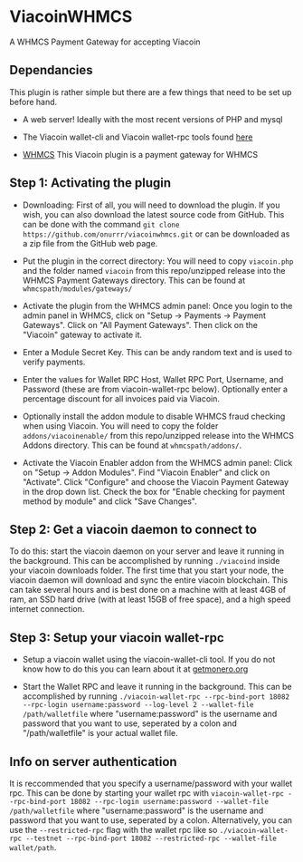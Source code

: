 # ViacoinWHMCS
A WHMCS Payment Gateway for accepting Viacoin

## Dependancies
This plugin is rather simple but there are a few things that need to be set up before hand.

* A web server! Ideally with the most recent versions of PHP and mysql

* The Viacoin wallet-cli and Viacoin wallet-rpc tools found [here](https://getmonero.org/downloads/)

* [WHMCS](https://www.whmcs.com/)
This Viacoin plugin is a payment gateway for WHMCS

## Step 1: Activating the plugin
* Downloading: First of all, you will need to download the plugin.  If you wish, you can also download the latest source code from GitHub. This can be done with the command `git clone https://github.com/onurrr/viacoinwhmcs.git` or can be downloaded as a zip file from the GitHub web page.


* Put the plugin in the correct directory: You will need to copy `viacoin.php` and the folder named `viacoin` from this repo/unzipped release into the WHMCS Payment Gateways directory. This can be found at `whmcspath/modules/gateways/`

* Activate the plugin from the WHMCS admin panel: Once you login to the admin panel in WHMCS, click on "Setup -> Payments -> Payment Gateways". Click on "All Payment Gateways". Then click on the "Viacoin" gateway to activate it.

* Enter a Module Secret Key.  This can be andy random text and is used to verify payments.  

* Enter the values for Wallet RPC Host, Wallet RPC Port, Username, and Password (these are from viacoin-wallet-rpc below).  Optionally enter a percentage discount for all invoices paid via Viacoin.

* Optionally install the addon module to disable WHMCS fraud checking when using Viacoin. You will need to copy the folder `addons/viacoinenable/` from this repo/unzipped release into the WHMCS Addons directory. This can be found at `whmcspath/addons/`.  

* Activate the Viacoin Enabler addon from the WHMCS admin panel: Click on "Setup -> Addon Modules". Find "Viacoin Enabler" and click on "Activate". Click "Configure" and choose the Viacoin Payment Gateway in the drop down list. Check the box for "Enable checking for payment method by module" and click "Save Changes".

## Step 2: Get a viacoin daemon to connect to

To do this: start the viacoin daemon on your server and leave it running in the background. This can be accomplished by running `./viacoind` inside your viacoin downloads folder. The first time that you start your node, the viacoin daemon will download and sync the entire viacoin blockchain. This can take several hours and is best done on a machine with at least 4GB of ram, an SSD hard drive (with at least 15GB of free space), and a high speed internet connection.

## Step 3: Setup your  viacoin wallet-rpc

* Setup a viacoin wallet using the viacoin-wallet-cli tool. If you do not know how to do this you can learn about it at [getmonero.org](https://getmonero.org/resources/user-guides/monero-wallet-cli.html)

* Start the Wallet RPC and leave it running in the background. This can be accomplished by running `./viacoin-wallet-rpc --rpc-bind-port 18082 --rpc-login username:password --log-level 2 --wallet-file /path/walletfile` where "username:password" is the username and password that you want to use, seperated by a colon and  "/path/walletfile" is your actual wallet file.



## Info on server authentication
It is reccommended that you specify a username/password with your wallet rpc. This can be done by starting your wallet rpc with `viacoin-wallet-rpc --rpc-bind-port 18082 --rpc-login username:password --wallet-file /path/walletfile` where "username:password" is the username and password that you want to use, seperated by a colon. Alternatively, you can use the `--restricted-rpc` flag with the wallet rpc like so `./viacoin-wallet-rpc --testnet --rpc-bind-port 18082 --restricted-rpc --wallet-file wallet/path`.

